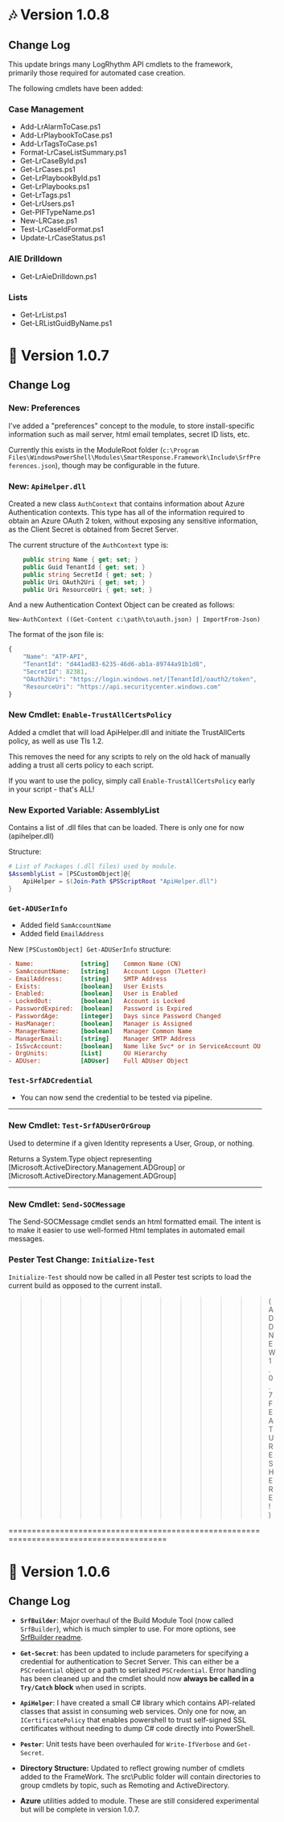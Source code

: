 <!-- markdownlint-disable MD024 -->
# :notes: Version 1.0.8

## Change Log

This update brings many LogRhythm API cmdlets to the framework, primarily those required for automated case creation.

The following cmdlets have been added:

### Case Management

- Add-LrAlarmToCase.ps1
- Add-LrPlaybookToCase.ps1
- Add-LrTagsToCase.ps1
- Format-LrCaseListSummary.ps1
- Get-LrCaseById.ps1
- Get-LrCases.ps1
- Get-LrPlaybookById.ps1
- Get-LrPlaybooks.ps1
- Get-LrTags.ps1
- Get-LrUsers.ps1
- Get-PIFTypeName.ps1
- New-LRCase.ps1
- Test-LrCaseIdFormat.ps1
- Update-LrCaseStatus.ps1

### AIE Drilldown

- Get-LrAieDrilldown.ps1

### Lists

- Get-LrList.ps1
- Get-LRListGuidByName.ps1

# :bug: Version 1.0.7

## Change Log

### New: Preferences

I've added a "preferences" concept to the module, to store install-specific information such as mail server, html email templates, secret ID lists, etc.  

Currently this exists in the ModuleRoot folder (`c:\Program Files\WindowsPowerShell\Modules\SmartResponse.Framework\Include\SrfPreferences.json`), though may be configurable in the future.

### New: `ApiHelper.dll`

Created a new class `AuthContext` that contains information about Azure Authentication contexts.
This type has all of the information required to obtain an Azure OAuth 2 token, without
exposing any sensitive information, as the Client Secret is obtained from Secret Server.

The current structure of the `AuthContext` type is:

```csharp
    public string Name { get; set; }
    public Guid TenantId { get; set; }
    public string SecretId { get; set; }
    public Uri OAuth2Uri { get; set; }
    public Uri ResourceUri { get; set; }
```

And a new Authentication Context Object can be created as follows:

`New-AuthContext ((Get-Content c:\path\to\auth.json) | ImportFrom-Json)`

The format of the json file is:

```javascript
{
    "Name": "ATP-API",
    "TenantId": "d441ad83-6235-46d6-ab1a-89744a91b1d8",
    "SecretId": 82381,
    "OAuth2Uri": "https://login.windows.net/[TenantId]/oauth2/token",
    "ResourceUri": "https://api.securitycenter.windows.com"
}
```

### New Cmdlet: `Enable-TrustAllCertsPolicy`

Added a cmdlet that will load ApiHelper.dll and initiate the TrustAllCerts policy, as well as use Tls 1.2.

This removes the need for any scripts to rely on the old hack of manually adding a trust all certs policy to each script.

If you want to use the policy, simply call `Enable-TrustAllCertsPolicy` early in your script - that's ALL!

### New Exported Variable: AssemblyList

Contains a list of .dll files that can be loaded.  There is only one for now (apihelper.dll)

Structure:

```powershell
# List of Packages (.dll files) used by module.
$AssemblyList = [PSCustomObject]@{
    ApiHelper = $(Join-Path $PSScriptRoot "ApiHelper.dll")
}
```

### `Get-ADUSerInfo`

- Added field `SamAccountName`
- Added field `EmailAddress`

New `[PSCustomObject] Get-ADUSerInfo` structure:

```ini
- Name:             [string]    Common Name (CN)
- SamAccountName:   [string]    Account Logon (7Letter)
- EmailAddress:     [string]    SMTP Address
- Exists:           [boolean]   User Exists
- Enabled:          [boolean]   User is Enabled
- LockedOut:        [boolean]   Account is Locked
- PasswordExpired:  [boolean]   Password is Expired
- PasswordAge:      [integer]   Days since Password Changed
- HasManager:       [boolean]   Manager is Assigned
- ManagerName:      [boolean]   Manager Common Name
- ManagerEmail:     [string]    Manager SMTP Address
- IsSvcAccount:     [boolean]   Name like Svc* or in ServiceAccount OU
- OrgUnits:         [List]      OU Hierarchy
- ADUser:           [ADUser]    Full ADUser Object
```

### `Test-SrfADCredential`

- You can now send the credential to be tested via pipeline.

---

### New Cmdlet: `Test-SrfADUserOrGroup`

Used to determine if a given Identity represents a User, Group, or nothing.

Returns a System.Type object representing [Microsoft.ActiveDirectory.Management.ADGroup] or [Microsoft.ActiveDirectory.Management.ADGroup]

---

### New Cmdlet: `Send-SOCMessage`

The Send-SOCMessage cmdlet sends an html formatted email. The intent is to make it easier to use well-formed Html templates in automated email messages.

### Pester Test Change: `Initialize-Test`

`Initialize-Test` should now be called in all Pester test scripts to load the current build as opposed to the current install.

>>>>>>>>>>>>> (ADD NEW 1.0.7 FEATURES HERE!)

========================================================================================

# :tropical_fish: Version 1.0.6

## Change Log

- **`SrfBuilder`**: Major overhaul of the Build Module Tool (now called `SrfBuilder`), which is much simpler to use.
For more options, see [SrfBuilder readme](./readme.md).

- **`Get-Secret`**: has been updated to include parameters for specifying a credential for authentication
to Secret Server. This can either be a `PSCredential` object or a path to serialized `PSCredential`.
Error handling has been cleaned up and the cmdlet should now **always be called in a `Try/Catch` block**
when used in scripts.

- **`ApiHelper`**: I have created a small C# library which contains API-related classes that assist in consuming
web services.  Only one for now, an `ICertificatePolicy` that enables powershell to trust self-signed SSL
certificates without needing to dump C# code directly into PowerShell.

- **`Pester`**: Unit tests have been overhauled for `Write-IfVerbose` and `Get-Secret`.

- **Directory Structure:** Updated to reflect growing number of cmdlets added to the FrameWork. The src\Public
folder will contain directories to group cmdlets by topic, such as Remoting and ActiveDirectory.

- **Azure** utilities added to module. These are still considered experimental but will be complete in version
1.0.7.
